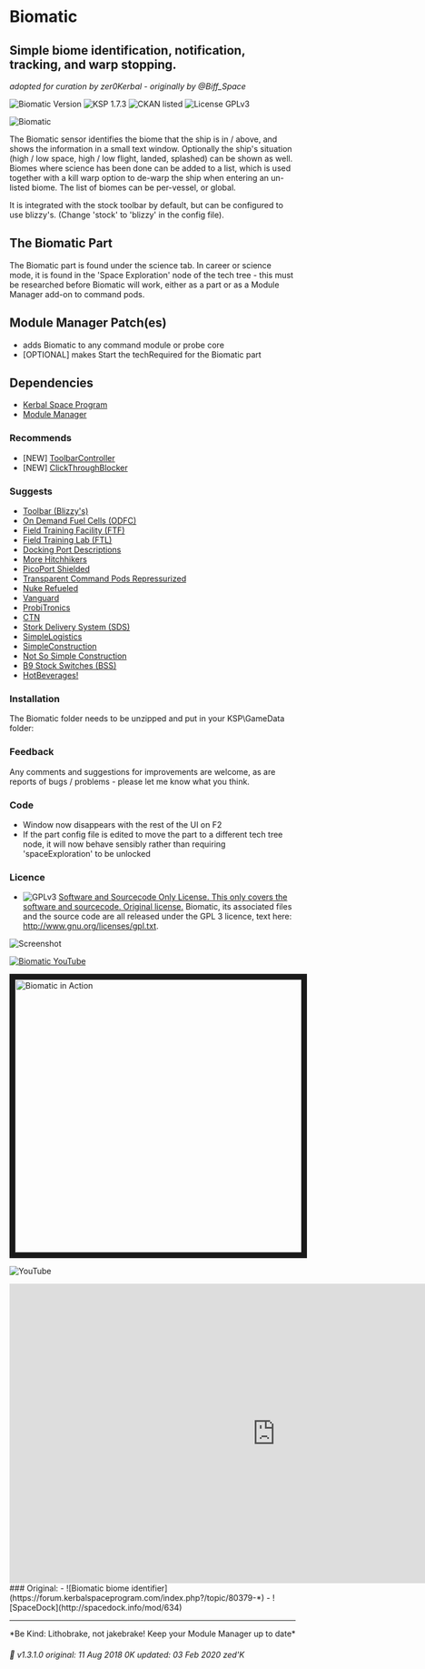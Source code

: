 
<!-- Readme.md v1.1.1.3
Biomatic (BIO)
created: 11 Aug 2018
updated: 03 Feb 2020 -->

<!-- Download on SpaceDock or Github or Curseforge. Also available on CKAN. -->

# Biomatic
## Simple biome identification, notification, tracking, and warp stopping. <br>
*adopted for curation by zer0Kerbal - originally by @Biff_Space*

![Biomatic Version](https://img.shields.io/github/v/release/zer0Kerbal/Biomatic?include_prereleases)
![KSP 1.7.3](https://img.shields.io/badge/KSP%20version-1.7.3-66ccff.svg?style=flat-square)
![CKAN listed](https://img.shields.io/badge/CKAN-Indexed-brightgreen.svg)
![License GPLv3](https://img.shields.io/badge/SoftwareLicense-GPLv3-red)

![Biomatic](https://spacedock.info/content/BiffSpace_2144/Biomatic/Biomatic-1462190469.105298.jpg "Biomatic")

The Biomatic sensor identifies the biome that the ship is in / above, and shows the information in a small text window. Optionally the ship's situation (high / low space, high / low flight, landed, splashed) can be shown as well. Biomes where science has been done can be added to a list, which is used together with a kill warp option to de-warp the ship when entering an un-listed biome. The list of biomes can be per-vessel, or global.

It is integrated with the stock toolbar by default, but can be configured to use blizzy's. (Change 'stock' to 'blizzy' in the config file).

## The Biomatic Part

The Biomatic part is found under the science tab. In career or science mode, it is found in the 'Space Exploration' node of the tech tree - this must be researched before Biomatic will work, either as a part or as a Module Manager add-on to command pods.

## Module Manager Patch(es)
- adds Biomatic to any command module or probe core
- [OPTIONAL] makes Start the techRequired for the Biomatic part 

## Dependencies
 * [Kerbal Space Program](https://kerbalspaceprogram.com)
 * [Module Manager](https://forum.kerbalspaceprogram.com/index.php?/topic/50533-*)

### Recommends
 * [NEW] [ToolbarController](https://forum.kerbalspaceprogram.com/index.php?/topic/169509-*)
 * [NEW] [ClickThroughBlocker](https://forum.kerbalspaceprogram.com/index.php?/topic/170747-*)

### Suggests
 * [Toolbar (Blizzy's)](https://forum.kerbalspaceprogram.com/index.php?/topic/161857-*)
 * [On Demand Fuel Cells (ODFC)](https://forum.kerbalspaceprogram.com/index.php?/topic/187625-*)
 * [Field Training Facility (FTF)](https://forum.kerbalspaceprogram.com/index.php?/topic/188841-*)
 * [Field Training Lab (FTL)](https://forum.kerbalspaceprogram.com/index.php?/topic/188841-*)
 * [Docking Port Descriptions](https://github.com/zer0Kerbal/KGEx/tree/master/GameData/KGEx/DockingPortDescriptions)
 * [More Hitchhikers](https://forum.kerbalspaceprogram.com/index.php?/topic/188246-*)
 * [PicoPort Shielded](https://github.com/zer0Kerbal/KGEx/tree/master/GameData/KGEx/MM-Patches/ShieldedPicoPort)
 * [Transparent Command Pods Repressurized](https://forum.kerbalspaceprogram.com/index.php?/topic/187495-*)
 * [Nuke Refueled](https://forum.kerbalspaceprogram.com/index.php?/topic/21466-*)
 * [Vanguard]()
 * [ProbiTronics]()
 * [CTN]()
 * [Stork Delivery System (SDS)]()
 * [SimpleLogistics]()
 * [SimpleConstruction]()
 * [Not So Simple Construction]()
 * [B9 Stock Switches (BSS)]()
 * [HotBeverages!]()

### 

### Installation 

The Biomatic folder needs to be unzipped and put in your KSP\GameData folder:

### Feedback

Any comments and suggestions for improvements are welcome, as are reports of bugs / problems - please let me know what you think.

### Code


- Window now disappears with the rest of the UI on F2
- If the part config file is edited to move the part to a different tech tree node, it will now behave sensibly rather than requiring 'spaceExploration' to be unlocked

### Licence
- ![GPLv3](https://www.gnu.org/graphics/gplv3-or-later-sm.png) [Software and Sourcecode Only License. This only covers the software and sourcecode. Original license.](https://www.gnu.org/licenses/gpl-3.0.html)
Biomatic, its associated files and the source code are all released under the GPL 3 licence, text here: http://www.gnu.org/licenses/gpl.txt.

![Screenshot](https://i.imgur.com/TrdnPPU.jpg)

[![Biomatic YouTube](http://img.youtube.com/vi/D3lBi38pTjU/0.jpg)](http://www.youtube.com/watch?v=D3lBi38pTjU "Biomatic in Action")

<a href="http://www.youtube.com/watch?feature=player_embedded&v=D3lBi38pTjU
" target="_blank"><img src="http://img.youtube.com/vi/D3lBi38pTjU/0.jpg" 
alt="Biomatic in Action" width="640" height="480" border="10" /></a>

![YouTube](https://youtu.be/D3lBi38pTjU)

<iframe width="935" height="527" src="https://www.youtube.com/embed/D3lBi38pTjU" frameborder="0" allow="accelerometer; autoplay; encrypted-media; gyroscope; picture-in-picture" allowfullscreen></iframe>
### Original:
- ![Biomatic biome identifier](https://forum.kerbalspaceprogram.com/index.php?/topic/80379-*)
- ![SpaceDock](http://spacedock.info/mod/634)

<hr>
 *Be Kind: Lithobrake, not jakebrake! Keep your Module Manager up to date*

###### 📌 v1.3.1.0 original: 11 Aug 2018 0K updated: 03 Feb 2020 zed'K


<!--
CC BY-NC-SA 4.0
zer0Kerbal (zed'K)
-->
